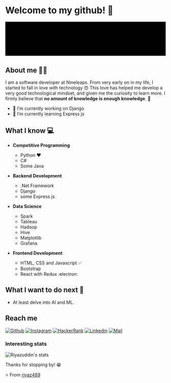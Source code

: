 # Welcome to my github! 👋
<div align="center">
	<img src="https://raw.githubusercontent.com/riyaz489/riyaz489/master/intro.gif">
</div>

## About me 👨‍💻
I am a software developer at Nineleaps. From very early on in my life, I started to fall in love with technology 😍 This love has helped me develop a very good technological mindset, and given me the curiosity to learn more. I firmly believe that **no amount of knowledge is enough knowledge**. 🧠
- 🔭 I’m currently working on Django
- 🌱 I’m currently learning Express js

## What I know :computer:
- **Competitive Programming**
	- Python ❤️
	- C#
	- Some Java
	
- **Backend Development**
    - .Net Framework
	- Django
	- some Express js	

- **Data Science**
    - Spark
	- Tableau
	- Hadoop	
	- Hive	
	- Matplotlib
	- Grafana
	
- **Frontend Development**
	- HTML, CSS and Javascript :white_check_mark:
	- Bootstrap
	- React with Redux :electron:


## What I want to do next :thinking:
- At least delve into AI and ML.

## Reach me 
[![Github](https://img.shields.io/github/followers/riyaz489?label=Follow&style=social)](https://github.com/riyaz489)
[![Instagram](https://img.shields.io/badge/-@riyaz_489-red?style=flat-square&logo=instagram&logoColor=white&link=https://www.instagram.com/riyaz_489/)](https://www.instagram.com/riyaz_489/)
[![HackerRank](https://img.shields.io/badge/-riyaz489_rk-gray?style=flat-square&logo=hackerrank&link=https://www.hackerrank.com/riyaz489_rk)](https://www.hackerrank.com/riyaz489_rk)
[![Linkedin](https://img.shields.io/badge/-Riyazuddin%20Khan-blue?style=flat-square&logo=linkedin&logoColor=white&link=https://www.linkedin.com/in/riyazuddin-khan/)](https://www.linkedin.com/in/riyazuddin-khan/)
[![Mail](https://img.shields.io/badge/-riyaz489.rk@gmail.com-gray?style=flat-square&logo=gmail&logoColor=red&link=https://www.linkedin.com/in/riyazuddin-khan/)](mailto:riyaz489.rk@gmail.com)


### Interesting stats

![Riyazuddin's stats](https://github-readme-stats.vercel.app/api?username=riyaz489&show_icons=true)

Thanks for stopping by! 😁


⭐️ From [riyaz489](https://github.com/riyaz489)
